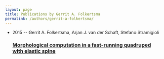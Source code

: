 ```yaml
---
layout: page
title: Publications by Gerrit A. Folkertsma
permalink: /authors/gerrit-a-folkertsma/
---
```


<ul class="post-list">
<li><span class='post-meta'>2015 -- Gerrit A. Folkertsma, Arjan J. van der Schaft, Stefano Stramigioli</span><h3><a class='post-link' href='../../morphological-computation-in-a-fast-running-quadruped-with-elastic-spine'>Morphological computation in a fast-running quadruped with elastic spine</a></h3></li>

</ul>
